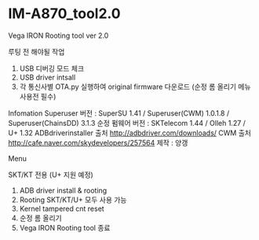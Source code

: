 IM-A870_tool2.0
===============

Vega IRON Rooting tool ver 2.0

루팅 전 해야될 작업
1. USB 디버깅 모드 체크
2. USB driver intsall
3. 각 통신사별 OTA.py 실행하여 original firmware 다운로드
(순정 롬 올리기 메뉴 사용전 필수)

Infomation
Superuser 버전 :
SuperSU 1.41 / Superuser(CWM) 1.0.1.8 / Superuser(ChainsDD) 3.1.3
순정 펌웨어 버전 :
SKTelecom 1.44 / Olleh 1.27 / U+ 1.32
ADBdriverinstaller 출처 http://adbdriver.com/downloads/
CWM 출처 http://cafe.naver.com/skydevelopers/257564
제작 : 양갱

Menu

SKT/KT 전용 (U+ 지원 예정)
1. ADB driver install & rooting
2. Rooting
SKT/KT/U+ 모두 사용 가능
3. Kernel tampered cnt reset
4. 순정 롬 올리기
5. Vega IRON Rooting tool 종료
